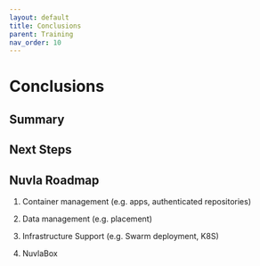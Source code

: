 ```yaml
---
layout: default
title: Conclusions
parent: Training
nav_order: 10
---
```


Conclusions
===========

## Summary

## Next Steps

## Nuvla Roadmap

   1. Container management (e.g. apps, authenticated repositories)
   
   1. Data management (e.g. placement)
   
   1. Infrastructure Support (e.g. Swarm deployment, K8S)
   
   1. NuvlaBox

